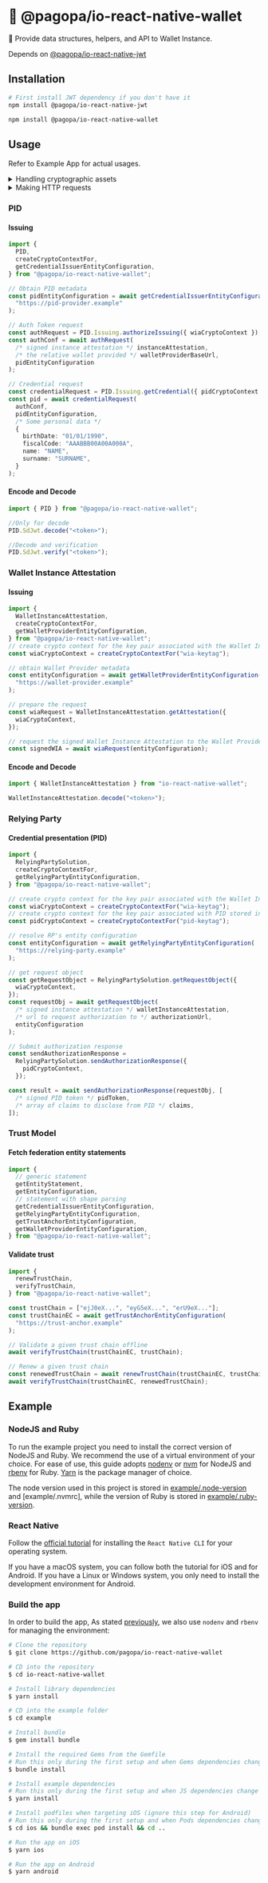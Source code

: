 # 🪪 @pagopa/io-react-native-wallet

📲 Provide data structures, helpers, and API to Wallet Instance.

Depends on [@pagopa/io-react-native-jwt](https://github.com/pagopa/io-react-native-jwt)

## Installation

```sh
# First install JWT dependency if you don't have it
npm install @pagopa/io-react-native-jwt

npm install @pagopa/io-react-native-wallet
```

## Usage

Refer to Example App for actual usages.

<details>
  <summary>Handling cryptographic assets</summary>

User flows implementions make use of tokens signed using asymmetric key pairs. Such cryptographic keys are managed by the device according to its specifications. It's not the intention of this package to handle such cryptographic assets and their peculiarities; instead, an handy interface is used to provide the right abstraction to allow responsibilities segregation:

- the application knows who to generate/store/delete keys;
- the package knows when and where to use them.

The interface is `CryptoContext` inherited from the `@pagopa/io-react-native-jwt` package.

This package provides an helper to build a `CryptoContext` object bound to a given key tag

```ts
import { createCryptoContextFor } from "@pagopa/io-react-native-wallet";

const ctx = createCryptoContextFor("my-tag");
```

Be sure the key for `my-tag` already exists.

</details>

<details>
  <summary>Making HTTP requests</summary>

This package is compatibile with any http client which implements [Fetch API](https://developer.mozilla.org/en-US/docs/Web/API/Fetch_API). Functions that makes http requests allow for an optional `appFetch` parameter to provide a custom http client implementation. If not provided, the built-in implementation on the runtime is used.

</details>

### PID

#### Issuing

```ts
import {
  PID,
  createCryptoContextFor,
  getCredentialIssuerEntityConfiguration,
} from "@pagopa/io-react-native-wallet";

// Obtain PID metadata
const pidEntityConfiguration = await getCredentialIssuerEntityConfiguration(
  "https://pid-provider.example"
);

// Auth Token request
const authRequest = PID.Issuing.authorizeIssuing({ wiaCryptoContext });
const authConf = await authRequest(
  /* signed instance attestation */ instanceAttestation,
  /* the relative wallet provided */ walletProviderBaseUrl,
  pidEntityConfiguration
);

// Credential request
const credentialRequest = PID.Issuing.getCredential({ pidCryptoContext });
const pid = await credentialRequest(
  authConf,
  pidEntityConfiguration,
  /* Some personal data */
  {
    birthDate: "01/01/1990",
    fiscalCode: "AAABBB00A00A000A",
    name: "NAME",
    surname: "SURNAME",
  }
);
```

#### Encode and Decode

```ts
import { PID } from "@pagopa/io-react-native-wallet";

//Only for decode
PID.SdJwt.decode("<token>");

//Decode and verification
PID.SdJwt.verify("<token>");
```

### Wallet Instance Attestation

#### Issuing

```ts
import {
  WalletInstanceAttestation,
  createCryptoContextFor,
  getWalletProviderEntityConfiguration,
} from "@pagopa/io-react-native-wallet";
// create crypto context for the key pair associated with the Wallet Instance Attestation
const wiaCryptoContext = createCryptoContextFor("wia-keytag");

// obtain Wallet Provider metadata
const entityConfiguration = await getWalletProviderEntityConfiguration(
  "https://wallet-provider.example"
);

// prepare the request
const wiaRequest = WalletInstanceAttestation.getAttestation({
  wiaCryptoContext,
});

// request the signed Wallet Instance Attestation to the Wallet Provider
const signedWIA = await wiaRequest(entityConfiguration);
```

#### Encode and Decode

```ts
import { WalletInstanceAttestation } from "io-react-native-wallet";

WalletInstanceAttestation.decode("<token>");
```

### Relying Party

#### Credential presentation (PID)

```ts
import {
  RelyingPartySolution,
  createCryptoContextFor,
  getRelyingPartyEntityConfiguration,
} from "@pagopa/io-react-native-wallet";

// create crypto context for the key pair associated with the Wallet Instance Attestation
const wiaCryptoContext = createCryptoContextFor("wia-keytag");
// create crypto context for the key pair associated with PID stored in the device
const pidCryptoContext = createCryptoContextFor("pid-keytag");

// resolve RP's entity configuration
const entityConfiguration = await getRelyingPartyEntityConfiguration(
  "https://relying-party.example"
);

// get request object
const getRequestObject = RelyingPartySolution.getRequestObject({
  wiaCryptoContext,
});
const requestObj = await getRequestObject(
  /* signed instance attestation */ walletInstanceAttestation,
  /* url to request authorization to */ authorizationUrl,
  entityConfiguration
);

// Submit authorization response
const sendAuthorizationResponse =
  RelyingPartySolution.sendAuthorizationResponse({
    pidCryptoContext,
  });

const result = await sendAuthorizationResponse(requestObj, [
  /* signed PID token */ pidToken,
  /* array of claims to disclose from PID */ claims,
]);
```

### Trust Model

#### Fetch federation entity statements

```ts
import {
  // generic statement
  getEntityStatement,
  getEntityConfiguration,
  // statement with shape parsing
  getCredentialIssuerEntityConfiguration,
  getRelyingPartyEntityConfiguration,
  getTrustAnchorEntityConfiguration,
  getWalletProviderEntityConfiguration,
} from "@pagopa/io-react-native-wallet";
```

#### Validate trust

```ts
import {
  renewTrustChain,
  verifyTrustChain,
} from "@pagopa/io-react-native-wallet";

const trustChain = ["ejJ0eX...", "eyG5eX...", "erU9eX..."];
const trustChainEC = await getTrustAnchorEntityConfiguration(
  "https://trust-anchor.example"
);

// Validate a given trust chain offline
await verifyTrustChain(trustChainEC, trustChain);

// Renew a given trust chain
const renewedTrustChain = await renewTrustChain(trustChainEC, trustChain);
await verifyTrustChain(trustChainEC, renewedTrustChain);
```

## Example

### NodeJS and Ruby

To run the example project you need to install the correct version of NodeJS and Ruby.
We recommend the use of a virtual environment of your choice. For ease of use, this guide adopts [nodenv](https://github.com/nodenv/nodenv) or [nvm](https://github.com/nvm-sh/nvm) for NodeJS and [rbenv](https://github.com/rbenv/rbenv) for Ruby.
[Yarn](https://yarnpkg.com/) is the package manager of choice.

The node version used in this project is stored in [example/.node-version](example/.node-version) and [example/.nvmrc],
while the version of Ruby is stored in [example/.ruby-version](.ruby-version).

### React Native

Follow the [official tutorial](https://reactnative.dev/docs/environment-setup?guide=native) for installing the `React Native CLI` for your operating system.

If you have a macOS system, you can follow both the tutorial for iOS and for Android. If you have a Linux or Windows system, you only need to install the development environment for Android.

### Build the app

In order to build the app,
As stated [previously](#nodejs-and-ruby), we also use `nodenv` and `rbenv` for managing the environment:

```bash
# Clone the repository
$ git clone https://github.com/pagopa/io-react-native-wallet

# CD into the repository
$ cd io-react-native-wallet

# Install library dependencies
$ yarn install

# CD into the example folder
$ cd example

# Install bundle
$ gem install bundle

# Install the required Gems from the Gemfile
# Run this only during the first setup and when Gems dependencies change
$ bundle install

# Install example dependencies
# Run this only during the first setup and when JS dependencies change
$ yarn install

# Install podfiles when targeting iOS (ignore this step for Android)
# Run this only during the first setup and when Pods dependencies change
$ cd ios && bundle exec pod install && cd ..

# Run the app on iOS
$ yarn ios

# Run the app on Android
$ yarn android
```
